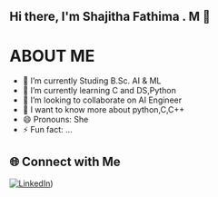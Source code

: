 ## Hi there, I'm Shajitha Fathima . M 👋

# ABOUT ME

- 🔭 I’m currently Studing B.Sc. AI & ML 
- 🌱 I’m currently learning C and DS,Python
- 👯 I’m looking to collaborate on AI Engineer 
- 💬 I want to know more about python,C,C++ 
- 😄 Pronouns: She
- ⚡ Fun fact: ...


## 🌐 Connect with Me

[![LinkedIn](https://img.shields.io/badge/linkedin-%230077B5.svg?style=for-the-badge&logo=linkedin&logoColor=white)](https://in.linkedin.com/)) 
